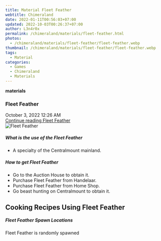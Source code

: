 ```yaml
---
title: Material Fleet Feather
webtitle: Chimeraland
date: 2022-01-11T00:56:03+07:00
updated: 2022-10-03T00:26:37+07:00
author: L3n4r0x
permalink: /chimeraland/materials/fleet-feather.html
photos:
  - /chimeraland/materials/fleet-feather/fleet-feather.webp
thumbnail: /chimeraland/materials/fleet-feather/fleet-feather.webp
tags:
  - Material
categories:
  - Games
  - Chimeraland
  - Materials
---
```


<section id="bootstrap-wrapper">
  <link
    rel="stylesheet"
    href="https://cdn.statically.io/gh/dimaslanjaka/Web-Manajemen/40ac3225/css/bootstrap-4.5-wrapper.css"
  />
  <div
    class="row g-0 border rounded overflow-hidden flex-md-row mb-4 shadow-sm position-relative"
  >
    <div class="col p-4 d-flex flex-column position-static">
      <strong class="d-inline-block mb-2 text-success">materials</strong>
      <h3 class="mb-0">Fleet Feather</h3>
      <div class="mb-1 text-muted">October 3, 2022 12:26 AM</div>
      <a
        href="/chimeraland/materials/fleet-feather.html"
        class="stretched-link d-none"
        >Continue reading Fleet Feather</a
      >
    </div>
    <div class="col-auto d-none d-lg-block">
      <img
        src="/chimeraland/materials/fleet-feather/fleet-feather.webp"
        alt="Fleet Feather"
      />
    </div>
  </div>
  <div class="row">
    <div class="col-lg-6 col-12 mb-2">
      <div class="card">
        <div class="card-body">
          <h5 class="card-title">What is the use of the Fleet Feather</h5>
          <div class="card-text">
            <ul>
              <li>A specialty of the Centralmount mainland.</li>
            </ul>
          </div>
        </div>
      </div>
    </div>
    <div class="col-lg-6 col-12 mb-2">
      <div class="card">
        <div class="card-body">
          <h5 class="card-title">How to get Fleet Feather</h5>
          <div class="card-text">
            <ul>
              <li>Go to the Auction House to obtain it.</li>
              <li>Purchase Fleet Feather from Handelaar.</li>
              <li>Purchase Fleet Feather from Home Shop.</li>
              <li>Go beast hunting on Centralmount to obtain it.</li>
            </ul>
          </div>
        </div>
      </div>
    </div>
    <div class="col-lg-6 col-12 mb-2">
      <h2 id="cookable">Cooking Recipes Using Fleet Feather</h2>
    </div>
    <div class="col-12 mb-2">
      <h5>Fleet Feather Spawn Locations</h5>
      <p>Fleet Feather is randomly spawned</p>
    </div>
  </div>
</section>